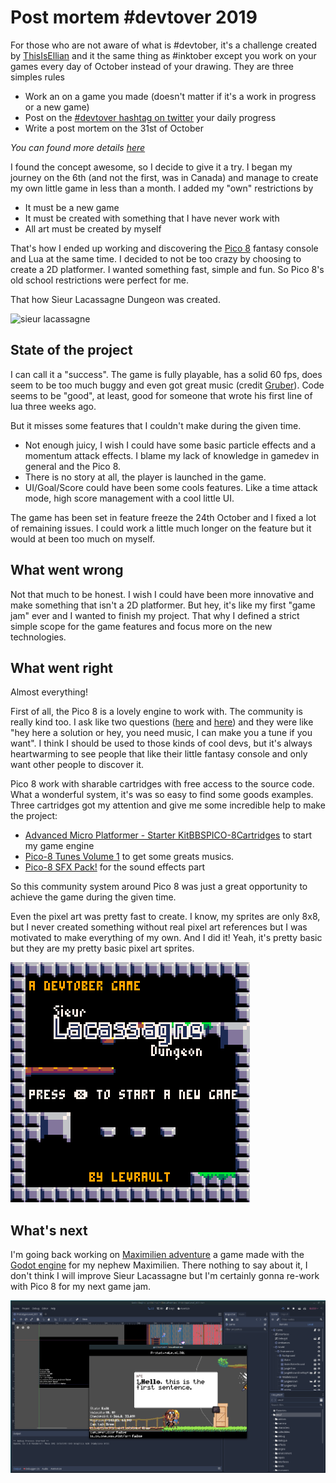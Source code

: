 # Post mortem #devtover 2019

For those who are not aware of what is #devtober, it's a challenge created by [ThisIsEllian](https://twitter.com/ThisIsEllian) and it the same thing as #inktober except you work on your games every day of October instead of your drawing. They are three simples rules

- Work an on a game you made (doesn't matter if it's a work in progress or a new game)
- Post on the [#devtover hashtag on twitter](https://twitter.com/search?q=%23devtober&src=tyah) your daily progress
- Write a post mortem on the 31st of October

*You can found more details [here](https://itch.io/jam/devtober-2019)*

I found the concept awesome, so I decide to give it a try. I began my journey on the 6th (and not the first, was in Canada) and manage to create my own little game in less than a month. I added my "own" restrictions by 

- It must be a new game
- It must be created with something that I have never work with
- All art must be created by myself

That's how I ended up working and discovering the [Pico 8](https://www.lexaloffle.com/pico-8.php) fantasy console and Lua at the same time. I decided to not be too crazy by choosing to create a 2D platformer. I wanted something fast, simple and fun. So Pico 8's old school restrictions were perfect for me.

That how Sieur Lacassagne Dungeon was created.

![sieur lacassagne](/home/luc/.lexaloffle/pico-8/carts/pico8-sieur-lacassagne-dungeon/images/sieur-lacassagne-main-menu.png)



## State of the project

I can call it a "success". The game is fully playable, has a solid 60 fps, does seem to be too much buggy and even got great music (credit [Gruber](https://twitter.com/gruber_music)). Code seems to be "good", at least, good for someone that wrote his first line of lua three weeks ago. 

But it misses some features that I couldn't make during the given time. 

- Not enough juicy, I wish I could have some basic particle effects and a momentum attack effects. I blame my lack of knowledge in gamedev in general and the Pico 8. 
- There is no story at all, the player is launched in the game.
- UI/Goal/Score could have been some cools features. Like a time attack mode, high score management with a cool little UI. 

The game has been set in feature freeze the 24th October and I fixed a lot of remaining issues. I could work a little much longer on the feature but it would at been too much on myself.



## What went wrong

Not that much to be honest. I wish I could have been more innovative and make something that isn't a 2D platformer. But hey, it's like my first "game jam" ever and I wanted to finish my project. That why I defined a strict simple scope for the game features and focus more on the new technologies.



## What went right

Almost everything!

First of all, the Pico 8 is a lovely engine to work with. The community is really kind too. I ask like two questions ([here](https://twitter.com/LFLangis/status/1186630596732358657) and [here](https://twitter.com/LFLangis/status/1186541203971547136)) and they were like "hey here a solution or hey, you need music, I can make you a tune if you want". I think I should be used to those kinds of cool devs, but it's always heartwarming to see people that like their little fantasy console and only want other people to discover it.

Pico 8 work with sharable cartridges with free access to the source code. What a wonderful system, it's was so easy to find some goods examples.  Three cartridges got my attention and give me some incredible help to make the project:

- [Advanced Micro Platformer - Starter Kit](https://www.lexaloffle.com/bbs/?tid=28793)[BBS](https://www.lexaloffle.com/bbs)[PICO-8](https://www.lexaloffle.com/bbs/?cat=7)[Cartridges](https://www.lexaloffle.com/bbs/?cat=7#sub=2) to start my game engine 
- [Pico-8 Tunes Volume 1](https://www.lexaloffle.com/bbs/?tid=29008) to get some greats musics.
- [Pico-8 SFX Pack!](https://www.lexaloffle.com/bbs/?tid=34367)  for the sound effects part

So this community system around Pico 8 was just a great opportunity to achieve the game during the given time.

Even the pixel art was pretty fast to create. I know, my sprites are only 8x8, but I never created something without real pixel art references but I was motivated to make everything of my own. And I did it! Yeah, it's pretty basic but they are my pretty basic pixel art sprites.



![gameplay 30fps](./images/gameplay-30fps.gif)



## What's next

I'm going back working on [Maximilien adventure](https://github.com/Levrault/godot-maximilien-adventure) a game made with the [Godot engine](https://godotengine.org/) for my nephew Maximilien. There nothing to say about it, I don't think I will improve Sieur Lacassagne but I'm certainly gonna re-work with Pico 8 for my next game jam.

![godot maximilien adventure](./images/maximilien-adventure.png)